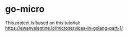 # go-micro
This project is based on this tutorial: https://ewanvalentine.io/microservices-in-golang-part-1/
